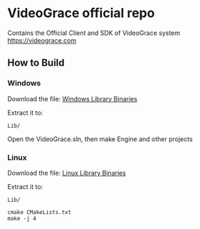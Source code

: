 # VideoGrace official repo

Contains the Official Client and SDK of VideoGrace system
https://videograce.com


## How to Build

### Windows
Download the file: [Windows Library Binaries](https://drive.google.com/uc?export=download&id=1NCz8rCfXCU0sy49XyQiEEMd_pVWXmyYM)

Extract it to: 

    Lib/

Open the VideoGrace.sln, then make Engine and other projects

### Linux
Download the file: [Linux Library Binaries](https://drive.google.com/uc?export=download&id=1IvnWCpvVGPFBIEMKuE52spj0mY0HrK3i)

Extract it to: 

    Lib/

    cmake CMakeLists.txt
    make -j 4

